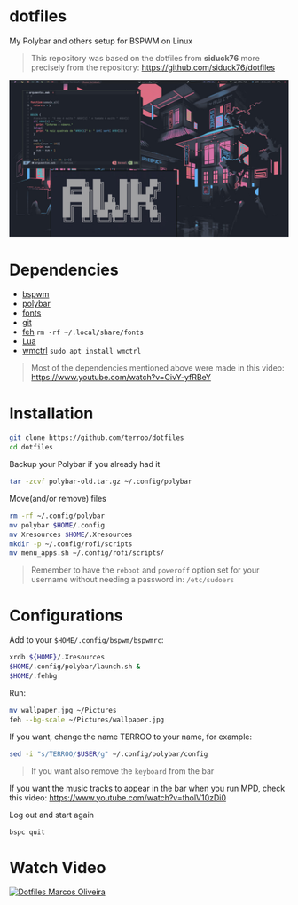 # dotfiles
My Polybar and others setup for BSPWM on Linux
> This repository was based on the dotfiles from **siduck76** more precisely from the repository: <https://github.com/siduck76/dotfiles>

![Terminal Root - Marcos Oliveira - dotfiles](./dotfiles.jpg "Terminal Root - Marcos Oliveira - dotfiles")

# Dependencies
+ [bspwm](https://github.com/baskerville/bspwm)
+ [polybar](https://github.com/polybar/polybar)
+ [fonts](https://github.com/terroo/fonts)
+ [git](https://git-scm.com)
+ [feh](https://feh.finalrewind.org/) `rm -rf ~/.local/share/fonts`
+ [Lua](https://www.lua.org/)
+ [wmctrl](http://tripie.sweb.cz/utils/wmctrl/) `sudo apt install wmctrl`
> Most of the dependencies mentioned above were made in this video: <https://www.youtube.com/watch?v=CivY-yfRBeY>

# Installation
```sh
git clone https://github.com/terroo/dotfiles
cd dotfiles
```

Backup your Polybar if you already had it
```sh
tar -zcvf polybar-old.tar.gz ~/.config/polybar
```

Move(and/or remove) files
```sh
rm -rf ~/.config/polybar
mv polybar $HOME/.config
mv Xresources $HOME/.Xresources
mkdir -p ~/.config/rofi/scripts
mv menu_apps.sh ~/.config/rofi/scripts/
```
> Remember to have the `reboot` and `poweroff` option set for your username without needing a password in: `/etc/sudoers`

# Configurations
Add to your `$HOME/.config/bspwm/bspwmrc`:
```sh
xrdb ${HOME}/.Xresources
$HOME/.config/polybar/launch.sh &
$HOME/.fehbg
```

Run:
```sh
mv wallpaper.jpg ~/Pictures
feh --bg-scale ~/Pictures/wallpaper.jpg
```

If you want, change the name TERROO to your name, for example:
```sh
sed -i "s/TERROO/$USER/g" ~/.config/polybar/config
```
> If you want also remove the `keyboard` from the bar

If you want the music tracks to appear in the bar when you run MPD, check this video: <https://www.youtube.com/watch?v=tholV10zDi0>

Log out and start again
```sh
bspc quit
```

# Watch Video
[![Dotfiles Marcos Oliveira](./image-to-video "Dotfiles Marcos Oliveira")](https://www.youtube.com/TerminalRootTV)

